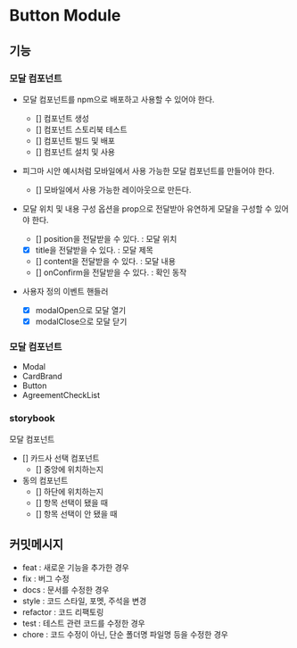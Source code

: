 # Button Module

## 기능

### 모달 컴포넌트

- 모달 컴포넌트를 npm으로 배포하고 사용할 수 있어야 한다.

  - [] 컴포넌트 생성
  - [] 컴포넌트 스토리북 테스트
  - [] 컴포넌트 빌드 및 배포
  - [] 컴포넌트 설치 및 사용

- 피그마 시안 예시처럼 모바일에서 사용 가능한 모달 컴포넌트를 만들어야 한다.

  - [] 모바일에서 사용 가능한 레이아웃으로 만든다.

- 모달 위치 및 내용 구성 옵션을 prop으로 전달받아 유연하게 모달을 구성할 수 있어야 한다.

  - [] position을 전달받을 수 있다. : 모달 위치
  - [x] title을 전달받을 수 있다. : 모달 제목
  - [] content을 전달받을 수 있다. : 모달 내용
  - [] onConfirm을 전달받을 수 있다. : 확인 동작

- 사용자 정의 이벤트 핸들러
  - [x] modalOpen으로 모달 열기
  - [x] modalClose으로 모달 닫기

### 모달 컴포넌트

- Modal
- CardBrand
- Button
- AgreementCheckList

### storybook

모달 컴포넌트

- [] 카드사 선택 컴포넌트
  - [] 중앙에 위치하는지
- 동의 컴포넌트
  - [] 하단에 위치하는지
  - [] 항목 선택이 됐을 때
  - [] 항목 선택이 안 됐을 때

## 커밋메시지

- feat : 새로운 기능을 추가한 경우
- fix : 버그 수정
- docs : 문서를 수정한 경우
- style : 코드 스타일, 포멧, 주석을 변경
- refactor : 코드 리팩토링
- test : 테스트 관련 코드를 수정한 경우
- chore : 코드 수정이 아닌, 단순 폴더명 파일명 등을 수정한 경우
